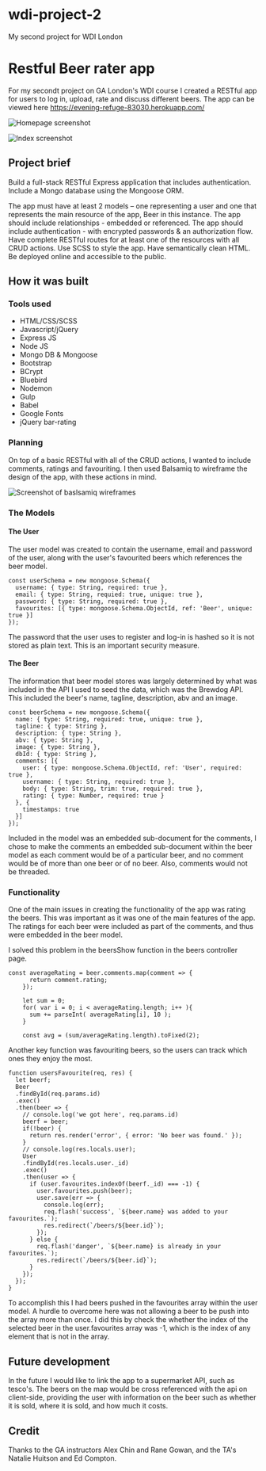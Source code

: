 # wdi-project-2
My second project for WDI London

# Restful Beer rater app

For my secondt project on GA London's WDI course I created a RESTful app for users to log in, upload, rate and discuss different beers. The app can be viewed here https://evening-refuge-83030.herokuapp.com/


![Homepage screenshot](http://i65.tinypic.com/wv4rix.png)

![Index screenshot](http://i65.tinypic.com/330tp2s.png)

## Project brief

Build a full-stack RESTful Express application that includes authentication. Include a Mongo database using the Mongoose ORM.

The app must have at least 2 models – one representing a user and one that represents the main resource of the app, Beer in this instance.
The app should include relationships - embedded or referenced.
The app should include authentication - with encrypted passwords & an authorization flow.
Have complete RESTful routes for at least one of the resources with all CRUD actions.
Use SCSS to style the app.
Have semantically clean HTML.
Be deployed online and accessible to the public.

## How it was built

### Tools used
* HTML/CSS/SCSS
* Javascript/jQuery
* Express JS
* Node JS
* Mongo DB & Mongoose
* Bootstrap 
* BCrypt
* Bluebird
* Nodemon
* Gulp
* Babel
* Google Fonts
* jQuery bar-rating


### Planning

On top of a basic RESTful with all of the CRUD actions, I wanted to include comments, ratings and favouriting. I then used Balsamiq to wireframe the design of the app, with these actions in mind.

![Screenshot of baslsamiq wireframes](http://i65.tinypic.com/35btc40.png)


### The Models

#### The User

The user model was created to contain the username, email and password of the user, along with the user's favourited beers which references the beer model.

```
const userSchema = new mongoose.Schema({
  username: { type: String, required: true },
  email: { type: String, requied: true, unique: true },
  password: { type: String, required: true },
  favourites: [{ type: mongoose.Schema.ObjectId, ref: 'Beer', unique: true }]
});
```
The password that the user uses to register and log-in is hashed so it is not stored as plain text. This is an important security measure.

#### The Beer

The information that beer model stores was largely determined by what was included in the API I used to seed the data, which was the Brewdog API. This included the beer's name, tagline, description, abv and an image.

```
const beerSchema = new mongoose.Schema({
  name: { type: String, required: true, unique: true },
  tagline: { type: String },
  description: { type: String },
  abv: { type: String },
  image: { type: String },
  dbId: { type: String },
  comments: [{
    user: { type: mongoose.Schema.ObjectId, ref: 'User', required: true },
    username: { type: String, required: true },
    body: { type: String, trim: true, required: true },
    rating: { type: Number, required: true }
  }, {
    timestamps: true
  }]
});
```

Included in the model was an embedded sub-document for the comments, I chose to make the comments an embedded sub-document within the beer model as each comment would be of a particular beer, and no comment would be of more than one beer or of no beer. Also, comments would not be threaded.  

### Functionality

One of the main issues in creating the functionality of the app was rating the beers. This was important as it was one of the main features of the app. The ratings for each beer were included as part of the comments, and thus were embedded in the beer model. 

I solved this problem in the beersShow function in the beers controller page.

```
const averageRating = beer.comments.map(comment => {
      return comment.rating;
    });

    let sum = 0;
    for( var i = 0; i < averageRating.length; i++ ){
      sum += parseInt( averageRating[i], 10 );
    }

    const avg = (sum/averageRating.length).toFixed(2);
```
Another key function was favouriting beers, so the users can track which ones they enjoy the most. 

```
function usersFavourite(req, res) {
  let beerf;
  Beer
  .findById(req.params.id)
  .exec()
  .then(beer => {
    // console.log('we got here', req.params.id)
    beerf = beer;
    if(!beer) {
      return res.render('error', { error: 'No beer was found.' });
    }
    // console.log(res.locals.user);
    User
    .findById(res.locals.user._id)
    .exec()
    .then(user => {
      if (user.favourites.indexOf(beerf._id) === -1) {
        user.favourites.push(beer);
        user.save(err => {
          console.log(err);
          req.flash('success', `${beer.name} was added to your favourites.`);
          res.redirect(`/beers/${beer.id}`);
        });
      } else {
        req.flash('danger', `${beer.name} is already in your favourites.`);
        res.redirect(`/beers/${beer.id}`);
      }
    });
  });
}
```

To accomplish this I had beers pushed in the favourites array within the user model. A hurdle to overcome here was not allowing a beer to be push into the array more than once. I did this by check the whether the index of the selected beer in the user.favourites array was -1, which is the index of any element that is not in the array.


## Future development

In the future I would like to link the app to a supermarket API, such as tesco's. The beers on the map would be cross referenced with the api on client-side, providing the user with information on the beer such as whether it is sold, where it is sold, and how much it costs.

## Credit

Thanks to the GA instructors Alex Chin and Rane Gowan, and the TA's Natalie Huitson and Ed Compton.    





